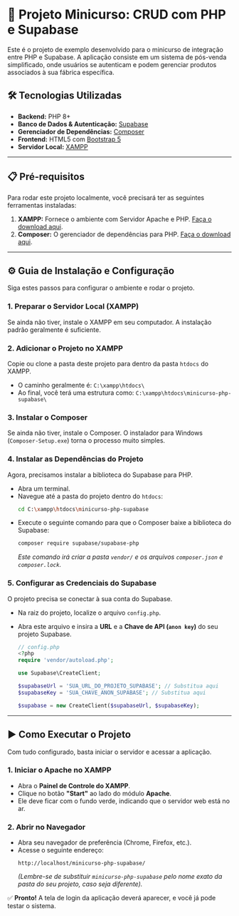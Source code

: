 # 🚀 Projeto Minicurso: CRUD com PHP e Supabase

Este é o projeto de exemplo desenvolvido para o minicurso de integração entre PHP e Supabase. A aplicação consiste em um sistema de pós-venda simplificado, onde usuários se autenticam e podem gerenciar produtos associados à sua fábrica específica.

## 🛠️ Tecnologias Utilizadas
* **Backend:** PHP 8+
* **Banco de Dados & Autenticação:** [Supabase](https://supabase.io/)
* **Gerenciador de Dependências:** [Composer](https://getcomposer.org/)
* **Frontend:** HTML5 com [Bootstrap 5](https://getbootstrap.com/)
* **Servidor Local:** [XAMPP](https://www.apachefriends.org/pt_br/index.html)

---

## 📋 Pré-requisitos

Para rodar este projeto localmente, você precisará ter as seguintes ferramentas instaladas:

1.  **XAMPP:** Fornece o ambiente com Servidor Apache e PHP. [Faça o download aqui](https://www.apachefriends.org/pt_br/index.html).
2.  **Composer:** O gerenciador de dependências para PHP. [Faça o download aqui](https://getcomposer.org/download/).

---

## ⚙️ Guia de Instalação e Configuração

Siga estes passos para configurar o ambiente e rodar o projeto.

### 1. Preparar o Servidor Local (XAMPP)
Se ainda não tiver, instale o XAMPP em seu computador. A instalação padrão geralmente é suficiente.

### 2. Adicionar o Projeto no XAMPP
Copie ou clone a pasta deste projeto para dentro da pasta `htdocs` do XAMPP.
* O caminho geralmente é: `C:\xampp\htdocs\`
* Ao final, você terá uma estrutura como: `C:\xampp\htdocs\minicurso-php-supabase\`

### 3. Instalar o Composer
Se ainda não tiver, instale o Composer. O instalador para Windows (`Composer-Setup.exe`) torna o processo muito simples.

### 4. Instalar as Dependências do Projeto
Agora, precisamos instalar a biblioteca do Supabase para PHP.

* Abra um terminal.
* Navegue até a pasta do projeto dentro do `htdocs`:
    ```bash
    cd C:\xampp\htdocs\minicurso-php-supabase
    ```
* Execute o seguinte comando para que o Composer baixe a biblioteca do Supabase:
    ```bash
    composer require supabase/supabase-php
    ```
    *Este comando irá criar a pasta `vendor/` e os arquivos `composer.json` e `composer.lock`.*

### 5. Configurar as Credenciais do Supabase
O projeto precisa se conectar à sua conta do Supabase.

* Na raiz do projeto, localize o arquivo `config.php`.
* Abra este arquivo e insira a **URL** e a **Chave de API (`anon key`)** do seu projeto Supabase.

    ```php
    // config.php
    <?php
    require 'vendor/autoload.php';

    use Supabase\CreateClient;

    $supabaseUrl = 'SUA_URL_DO_PROJETO_SUPABASE'; // Substitua aqui
    $supabaseKey = 'SUA_CHAVE_ANON_SUPABASE'; // Substitua aqui

    $supabase = new CreateClient($supabaseUrl, $supabaseKey);
    ```

---

## ▶️ Como Executar o Projeto

Com tudo configurado, basta iniciar o servidor e acessar a aplicação.

### 1. Iniciar o Apache no XAMPP
* Abra o **Painel de Controle do XAMPP**.
* Clique no botão **"Start"** ao lado do módulo **Apache**.
* Ele deve ficar com o fundo verde, indicando que o servidor web está no ar.

### 2. Abrir no Navegador
* Abra seu navegador de preferência (Chrome, Firefox, etc.).
* Acesse o seguinte endereço:
    ```
    http://localhost/minicurso-php-supabase/
    ```
    *(Lembre-se de substituir `minicurso-php-supabase` pelo nome exato da pasta do seu projeto, caso seja diferente).*

✅ **Pronto!** A tela de login da aplicação deverá aparecer, e você já pode testar o sistema.
